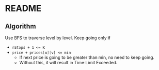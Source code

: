 # README

## Algorithm

Use BFS to traverse level by level. Keep going only if

- `nStops + 1 <= K`
- `price + prices[u][v] <= min`
  - If next price is going to be greater than min, no need to keep going.
  - Without this, it will result in Time Limit Exceeded.
